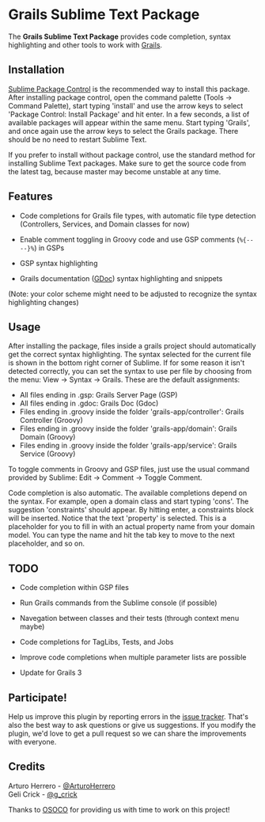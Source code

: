 # Grails Sublime Text Package

The **Grails Sublime Text Package** provides code completion, syntax highlighting and other tools to work with [Grails].


## Installation

[Sublime Package Control] is the recommended way to install this package. After installing package control, open the command palette (Tools -> Command Palette), start typing 'install' and use the arrow keys to select 'Package Control: Install Package' and hit enter. In a few seconds, a list of available packages will appear within the same menu. Start typing 'Grails', and once again use the arrow keys to select the Grails package. There should be no need to restart Sublime Text. 

If you prefer to install without package control, use the standard method for installing Sublime Text packages. Make sure to get the source code from the latest tag, because master may become unstable at any time.


## Features

- Code completions for Grails file types, with automatic file type detection (Controllers, Services, and Domain classes for now)

- Enable comment toggling in Groovy code and use GSP comments (`%{-- --}%`) in GSPs

- GSP syntax highlighting

- Grails documentation ([GDoc]) syntax highlighting and snippets

(Note: your color scheme might need to be adjusted to recognize the syntax highlighting changes)


## Usage

After installing the package, files inside a grails project should automatically get the correct syntax highlighting. The syntax selected for the current file is shown in the bottom right corner of Sublime. If for some reason it isn't detected correctly, you can set the syntax to use per file by choosing from the menu: View -> Syntax -> Grails. These are the default assignments:

- All files ending in .gsp: Grails Server Page (GSP)
- All files ending in .gdoc: Grails Doc (Gdoc)
- Files ending in .groovy inside the folder 'grails-app/controller': Grails Controller (Groovy)
- Files ending in .groovy inside the folder 'grails-app/domain': Grails Domain (Groovy)
- Files ending in .groovy inside the folder 'grails-app/service': Grails Service (Groovy)

To toggle comments in Groovy and GSP files, just use the usual command provided by Sublime: Edit -> Comment -> Toggle Comment.

Code completion is also automatic. The available completions depend on the syntax. For example, open a domain class and start typing 'cons'. The suggestion 'constraints' should appear. By hitting enter, a constraints block will be inserted. Notice that the text 'property' is selected. This is a placeholder for you to fill in with an actual property name from your domain model. You can type the name and hit the tab key to move to the next placeholder, and so on.


## TODO

- Code completion within GSP files

- Run Grails commands from the Sublime console (if possible)

- Navegation between classes and their tests (through context menu maybe)

- Code completions for TagLibs, Tests, and Jobs

- Improve code completions when multiple parameter lists are possible

- Update for Grails 3


## Participate!

Help us improve this plugin by reporting errors in the [issue tracker]. That's also the best way to ask questions or
give us suggestions. If you modify the plugin, we'd love to get a pull request so we can share the improvements with everyone.

## Credits

Arturo Herrero - [@ArturoHerrero](https://twitter.com/ArturoHerrero)  
Geli Crick - [@g_crick](https://twitter.com/g_crick)

Thanks to [OSOCO] for providing us with time to work on this project!



[Grails]: http://grails.org/
[GDoc]: http://grails.org/doc/latest/guide/single.html#docengine
[Sublime Package Control]: https://packagecontrol.io/
[OSOCO]: http://osoco.es
[issue tracker]: https://github.com/osoco/sublimetext-grails/issues

